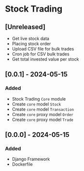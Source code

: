 # Stock Trading

## [Unreleased]
- Get live stock data
- Placing stock order
- Upload CSV file for bulk trades
- Cron job for CSV bulk trades
- Get total invested value per stock

## [0.0.1] - 2024-05-15
### Added
- Stock Trading `Core` module
- Create `core` model `Stock`
- Create `core` model `Transaction`
- Create `core` proxy model `Order`
- Create `core` proxy model `Trade`

## [0.0.0] - 2024-05-15
### Added
- Django Framework
- Dockerfile
